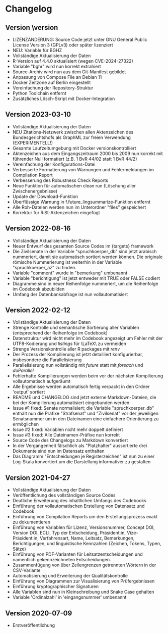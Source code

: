 # Changelog


## Version \version

- LIZENZÄNDERUNG: Source Code jetzt unter GNU General Public License Version 3 (GPLv3) oder später lizenziert
- NEU: Variable für BGHZ
- Vollständige Aktualisierung der Daten
- R-Version auf 4.4.0 aktualisiert (wegen CVE-2024-27322)
- Variable "bghr" wird nun korrekt extrahiert
- Source-Archiv wird nun aus dem Git-Manifest gebildet
- Anpassung von Compose File an Debian 11
- Docker Zeitzone auf Berlin eingestellt
- Vereinfachung der Repository-Struktur
- Python Toolchain entfernt
- Zusätzliches Lösch-Skript mit Docker-Integration



## Version 2023-03-10

- Vollständige Aktualisierung der Daten
- NEU Zitations-Netzwerk zwischen allen Aktenzeichen des Bundesgerichtshofs als GraphML zur freien Verwendung (EXPERIMENTELL!)
- Gesamte Laufzeitumgebung mit Docker versionskontrolliert
- Aktenzeichen aus dem Eingangszeitraum 2000 bis 2009 nun korrekt mit führender Null formatiert (z.B. 1 BvR 44/02 statt 1 BvR 44/2)
- Vereinfachung der Konfigurations-Datei
- Verbesserte Formatierung von Warnungen und Fehlermeldungen im Compilation Report
- Verbesserung des Robustness Check Reports
- Neue Funktion für automatischen clean run (Löschung aller Zwischenergebnisse)
- Update der Download-Funktion
- Überflüssige Warnung in f.future_lingsummarize-Funktion entfernt
- Alle Roh-Dateien werden nun im Unterordner "files" gespeichert
- Korrektur für RiSt-Aktenzeichen eingefügt




## Version 2022-08-16

- Vollständige Aktualisierung der Daten
- Neuer Entwurf des gesamten Source Codes im {targets} framework
- Die Zivilsenate in der Variable "spruchkoerper_db" sind jetzt arabisch nummeriert, damit sie automatisch sortiert werden können. Die originale römische Nummerierung ist weiterhin in der Variable "spruchkoerper_az" zu finden.
- Variable "comment" wurde in "bemerkung" umbenannt
- Variable "berichtigung" ist jetzt entweder mit TRUE oder FALSE codiert
- Diagramme sind in neuer Reihenfolge nummeriert, um die Reihenfolge im Codebook abzubilden
- Umfang der Datenbankabfrage ist nun vollautomatisiert



## Version 2022-02-12
 
- Vollständige Aktualisierung der Daten
- Strenge Kontrolle und semantische Sortierung aller Variablen (entsprechend der Reihenfolge im Codebook)
- Datenstruktur wird nicht mehr im Codebook angezeigt um Fehler mit der UTF8-Kodierung und *listings* für \LaTeX\ zu vermeiden
- Strenge Versionskontrolle aller R packages mit *renv*
- Der Prozess der Kompilierung ist jetzt detailliert konfigurierbar, insbesondere die Parallelisierung
- Parallelisierung nun vollständig mit *future* statt mit *foreach* und *doParallel*
- Fehlerhafte Kompilierungen werden beim vor der nächsten Kompilierung vollautomatisch aufgeräumt
- Alle Ergebnisse werden automatisch fertig verpackt in den Ordner 'output' sortiert
- README und CHANGELOG sind jetzt externe Markdown-Dateien, die bei der Kompilierung automatisiert eingebunden werden
- Issue #1 fixed: Senate normalisiert; die Variable "spruchkoerper_db" enthält nun die Präfixe "Strafsenat" und "Zivilsenat" vor der jeweiligen Senatsnummer um in den Dateinamen eine einfachere Orientierung zu ermöglichen
- Issue #2 fixed: Variablen nicht mehr doppelt definiert
- Issue #3 fixed: Alle Dateinamen-Präfixe nun korrekt
- Source Code des Changelogs zu Markdown konvertiert
- In der Vergangenheit fälschlich als "Platzhalter" aussortierte drei Dokumente sind nun im Datensatz enthalten
- Das Diagramm "Entscheidungen je Registerzeichen" ist nun zu einer Log-Skala konvertiert um die Darstellung informativer zu gestalten



## Version 2021-04-27

- Vollständige Aktualisierung der Daten
- Veröffentlichung des vollständigen Source Codes
- Deutliche Erweiterung des inhaltlichen Umfangs des Codebooks
- Einführung der vollautomatischen Erstellung von Datensatz und Codebook
- Einführung von Compilation Reports um den Erstellungsprozess exakt zu dokumentieren
- Einführung von Variablen für Lizenz, Versionsnummer, Concept DOI, Version DOI, ECLI, Typ der Entscheidung, Präsident:in, Vize-Präsident:in, Verfahrensart, Name, Leitsatz, Bemerkungen, Berichtigungen, und linguistische Kennzahlen (Zeichen, Tokens, Typen, Sätze)
- Einführung von PDF-Varianten für Leitsatzentscheidungen und namentlich gekennzeichneten Entscheidungen.
- Zusammenfügung von über Zeilengrenzen getrennten Wörtern in der CSV-Variante
- Automatisierung und Erweiterung der Qualitätskontrolle
- Einführung von Diagrammen zur Visualisierung von Prüfergebnissen
- Einführung kryptographischer Signaturen
- Alle Variablen sind nun in Kleinschreibung und Snake Case gehalten
- Variable 'Ordinalzahl' in 'eingangsnummer' umbenannt

 
 
## Version 2020-07-09

- Erstveröffentlichung

